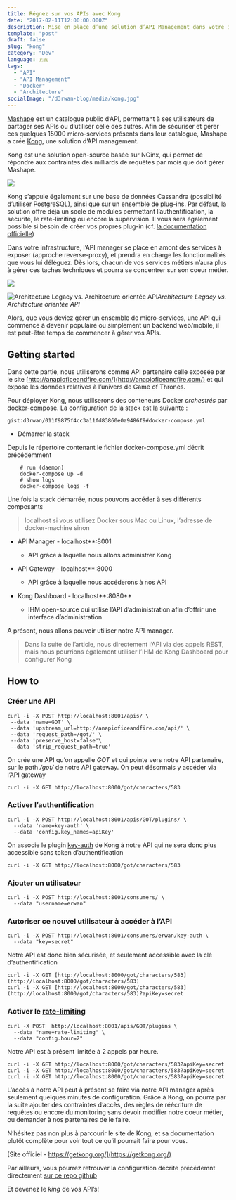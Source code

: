 ```yaml
---
title: Régnez sur vos APIs avec Kong
date: "2017-02-11T12:00:00.000Z"
description: Mise en place d’une solution d’API Management dans votre infrastructure
template: "post"
draft: false
slug: "kong"
category: "Dev"
language: 🇫🇷
tags:
  - "API"
  - "API Management"
  - "Docker"
  - "Architecture"
socialImage: "/d3rwan-blog/media/kong.jpg"
---
```


[Mashape](https://www.mashape.com/) est un catalogue public d’API, permettant à ses utilisateurs de partager ses APIs ou d’utiliser celle des autres. Afin de sécuriser et gérer ces quelques 15000 micro-services présents dans leur catalogue, Mashape a crée [Kong](https://getkong.org/), une solution d’API management.

Kong est une solution open-source basée sur NGinx, qui permet de répondre aux contraintes des milliards de requêtes par mois que doit gérer Mashape.

![](/media/kong/modules.png)

Kong s’appuie également sur une base de données Cassandra (possibilité d’utiliser PostgreSQL), ainsi que sur un ensemble de plug-ins. Par défaut, la solution offre déjà un socle de modules permettant l’authentification, la sécurité, le rate-limiting ou encore la supervision. Il vous sera également possible si besoin de créer vos propres plug-in (cf. [la documentation officielle](https://getkong.org/plugins/)) 

Dans votre infrastructure, l’API manager se place en amont des services à exposer (approche reverse-proxy), et prendra en charge les fonctionnalités que vous lui déléguez. Dès lors, chacun de vos services métiers n’aura plus à gérer ces taches techniques et pourra se concentrer sur son coeur métier.

![](/media/kong/archi-wo-kong.png)

![Architecture Legacy vs. Architecture orientée API](/media/kong/archi-w-kong.png)*Architecture Legacy vs. Architecture orientée API*

Alors, que vous deviez gérer un ensemble de micro-services, une API qui commence à devenir populaire ou simplement un backend web/mobile, il est peut-être temps de commencer à gérer vos APIs.

## Getting started

Dans cette partie, nous utiliserons comme API partenaire celle exposée par le site [http://anapioficeandfire.com/](http://anapioficeandfire.com/) et qui expose les données relatives à l’univers de Game of Thrones.

Pour déployer Kong, nous utiliserons des conteneurs Docker *orchestrés* par docker-compose. La configuration de la stack est la suivante :

`gist:d3rwan/011f9875f4cc3a11fd83860e0a9486f9#docker-compose.yml`

* Démarrer la stack

Depuis le répertoire contenant le fichier docker-compose.yml décrit précédemment
```
    # run (daemon)
    docker-compose up -d
    # show logs
    docker-compose logs -f
```
Une fois la stack démarrée, nous pouvons accéder à ses différents composants

> localhost si vous utilisez Docker sous Mac ou Linux, l’adresse de docker-machine sinon

* API Manager - localhost**:8001
    * API grâce à laquelle nous allons administrer Kong

* API Gateway - localhost**:8000
    * API grâce à laquelle nous accéderons à nos API

* Kong Dashboard - localhost**:8080** 
    * IHM open-source qui utilise l’API d’administration afin d’offrir une interface d’administration

A présent, nous allons pouvoir utiliser notre API manager.

> Dans la suite de l’article, nous directement l’API via des appels REST, mais nous pourrions également utiliser l’IHM de Kong Dashboard pour configurer Kong

## How to

### Créer une API

    curl -i -X POST http://localhost:8001/apis/ \
     --data 'name=GOT' \
     --data 'upstream_url=http://anapioficeandfire.com/api/' \
     --data 'request_path=/got/' \
     --data 'preserve_host=false'\
     --data 'strip_request_path=true'

On crée une API qu’on appelle *GOT* et qui pointe vers notre API partenaire, sur le path */got/* de notre API gateway. On peut désormais y accéder via l’API gateway

    curl -i -X GET http://localhost:8000/got/characters/583

### Activer l’authentification

    curl -i -X POST http://localhost:8001/apis/GOT/plugins/ \
      --data 'name=key-auth' \
      --data 'config.key_names=apiKey'

On associe le plugin [key-auth](https://getkong.org/plugins/key-authentication/) de Kong à notre API qui ne sera donc plus accessible sans token d’authentification

    curl -i -X GET http://localhost:8000/got/characters/583

### Ajouter un utilisateur

    curl -i -X POST http://localhost:8001/consumers/ \
      --data "username=erwan"

### Autoriser ce nouvel utilisateur à accéder à l’API

    curl -i -X POST http://localhost:8001/consumers/erwan/key-auth \
      --data "key=secret"

Notre API est donc bien sécurisée, et seulement accessible avec la clé d’authentification

    curl -i -X GET [http://localhost:8000/got/characters/583](http://localhost:8000/got/characters/583)
    curl -i -X GET [http://localhost:8000/got/characters/583](http://localhost:8000/got/characters/583)?apiKey=secret

### Activer le [rate-limiting](https://getkong.org/plugins/rate-limiting/)

    curl -X POST  http://localhost:8001/apis/GOT/plugins \
      --data "name=rate-limiting" \
      --data "config.hour=2"

Notre API est à présent limitée à 2 appels par heure.

    curl -i -X GET http://localhost:8000/got/characters/583?apiKey=secret
    curl -i -X GET http://localhost:8000/got/characters/583?apiKey=secret
    curl -i -X GET http://localhost:8000/got/characters/583?apiKey=secret

L’accès à notre API peut à présent se faire via notre API manager après seulement quelques minutes de configuration. Grâce à Kong, on pourra par la suite ajouter des contraintes d’accès, des règles de réécriture de requêtes ou encore du monitoring sans devoir modifier notre coeur métier, ou demander à nos partenaires de le faire.

N’hésitez pas non plus à parcourir le site de Kong, et sa documentation plutôt complète pour voir tout ce qu’il pourrait faire pour vous.

[Site officiel - https://getkong.org/](https://getkong.org/)

Par ailleurs, vous pourrez retrouver la configuration décrite précédemnt directement [sur ce repo github](https://github.com/d3rwan/kong_docker_stack)

Et devenez le *king* de vos API’s!


